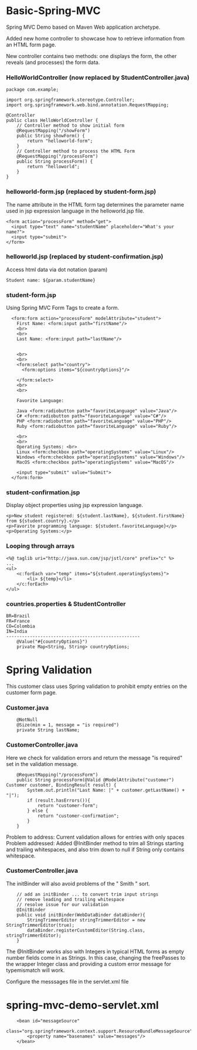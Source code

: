 # Basic-Spring-MVC
Spring MVC Demo based on Maven Web application archetype. <br>

Added new home controller to showcase how to retrieve information from an HTML form page.

New controller contains two methods: one displays the form, the other reveals (and processes) the form data.
### HelloWorldController (now replaced by StudentController.java)

```
package com.example;

import org.springframework.stereotype.Controller;
import org.springframework.web.bind.annotation.RequestMapping;

@Controller
public class HelloWorldController {
    // Controller method to show initial form
    @RequestMapping("/showForm")
    public String showForm() {
        return "helloworld-form";
    }
    // Controller method to process the HTML Form
    @RequestMapping("/processForm")
    public String processForm() {
        return "helloworld";
    }
}

```
### helloworld-form.jsp (replaced by student-form.jsp)
The name attribute in the HTML form tag determines the parameter name used in jsp expression language in the helloworld.jsp file.

```
<form action="processForm" method="get">
  <input type="text" name="studentName" placeholder="What's your name?">
  <input type="submit">
</form>
```

### helloworld.jsp (replaced by student-confirmation.jsp)
Access html data via dot notation (param)
```
Student name: ${param.studentName}
```

### student-form.jsp
Using Spring MVC Form Tags to create a form. 
```
  <form:form action="processForm" modelAttribute="student">
    First Name: <form:input path="firstName"/>
    <br>
    <br>
    Last Name: <form:input path="lastName"/>


    <br>
    <br>
    <form:select path="country">
      <form:options items="${countryOptions}"/>

    </form:select>
    <br>
    <br>

    Favorite Language:

    Java <form:radiobutton path="favoriteLanguage" value="Java"/>
    C# <form:radiobutton path="favoriteLanguage" value="C#"/>
    PHP <form:radiobutton path="favoriteLanguage" value="PHP"/>
    Ruby <form:radiobutton path="favoriteLanguage" value="Ruby"/>

    <br>
    <br>
    Operating Systems: <br>
    Linux <form:checkbox path="operatingSystems" value="Linux"/>
    Windows <form:checkbox path="operatingSystems" value="Windows"/>
    MacOS <form:checkbox path="operatingSystems" value="MacOS"/>

    <input type="submit" value="Submit">
  </form:form>
```

### student-confirmation.jsp
Display object properties using jsp expression language. 
```
<p>New student registered: ${student.lastName}, ${student.firstName} from ${student.country}.</p>
<p>Favorite programming language: ${student.favoriteLanguage}</p>
<p>Operating Systems:</p>
```
### Looping through arrays

```
<%@ taglib uri="http://java.sun.com/jsp/jstl/core" prefix="c" %>
...
<ul>
    <c:forEach var="temp" items="${student.operatingSystems}">
        <li> ${temp}</li>
    </c:forEach>
</ul>

```

### countries.properties & StudentController

```
BR=Brazil
FR=France
CO=Colombia
IN=India
---------------------------------------------------
    @Value("#{countryOptions}")
    private Map<String, String> countryOptions;

```

# Spring Validation
This customer class uses Spring validation to prohibit empty entries on the customer form page. 
### Customer.java
```
    @NotNull
    @Size(min = 1, message = "is required")
    private String lastName;
```

### CustomerController.java
Here we check for validation errors and return the message "is required" set in the validation message. 
```
    @RequestMapping("/processForm")
    public String processForm(@Valid @ModelAttribute("customer") Customer customer, BindingResult result) {
        System.out.println("Last Name: |" + customer.getLastName() + "|");
        if (result.hasErrors()){
            return "customer-form";
        } else {
            return "customer-confirmation";
        }
    }
```

Problem to address: Current validation allows for entries with only spaces
Problem addressed: Added @InitBinder method to trim all Strings starting and trailing whitespaces, and also trim down to null if String only contains whitespace. 

### CustomerController.java
The initBinder will also avoid problems of the "  Smith    " sort. 
```
    // add an initBinder ... to convert trim input strings
    // remove leading and trailing whitespace
    // resolve issue for our validation
    @InitBinder
    public void initBinder(WebDataBinder dataBinder){
        StringTrimmerEditor stringTrimmerEditor = new StringTrimmerEditor(true);
        dataBinder.registerCustomEditor(String.class, stringTrimmerEditor);
    }

```

The @InitBinder works also with Integers in typical HTML forms as empty number fields come in as Strings. 
In this case, changing the freePasses to the wrapper Integer class and providing a custom error message for typemismatch will work.

Configure the messsages file in the servlet.xml file 

# spring-mvc-demo-servlet.xml 
```
    <bean id="messageSource"
          class="org.springframework.context.support.ResourceBundleMessageSource">
        <property name="basenames" value="messages"/>
    </bean>
```